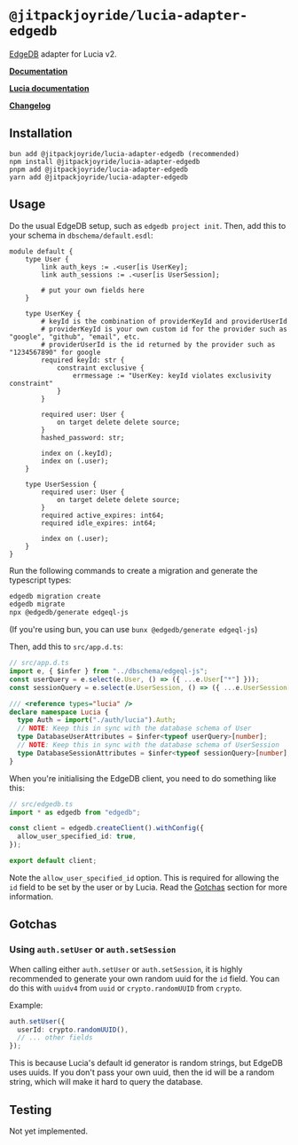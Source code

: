 # `@jitpackjoyride/lucia-adapter-edgedb`

[EdgeDB](https://www.edgedb.com/) adapter for Lucia v2.

**[Documentation](https://lucia-auth.com/reference#lucia-authadapter-prisma)**

**[Lucia documentation](https://lucia-auth.com)**

**[Changelog](github.com/JitPackJoyride/lucia-adapter-edgedb/blob/main/CHANGELOG.md)**

## Installation

```
bun add @jitpackjoyride/lucia-adapter-edgedb (recommended)
npm install @jitpackjoyride/lucia-adapter-edgedb
pnpm add @jitpackjoyride/lucia-adapter-edgedb
yarn add @jitpackjoyride/lucia-adapter-edgedb
```

## Usage

Do the usual EdgeDB setup, such as `edgedb project init`. Then, add this to your schema in `dbschema/default.esdl`:

```esdl
module default {
	type User {
		link auth_keys := .<user[is UserKey];
		link auth_sessions := .<user[is UserSession];

		# put your own fields here
	}

	type UserKey {
		# keyId is the combination of providerKeyId and providerUserId
		# providerKeyId is your own custom id for the provider such as "google", "github", "email", etc.
		# providerUserId is the id returned by the provider such as "1234567890" for google
		required keyId: str {
			constraint exclusive {
				errmessage := "UserKey: keyId violates exclusivity constraint"
			}
		}

  		required user: User {
			on target delete delete source;
		}
		hashed_password: str;

		index on (.keyId);
		index on (.user);
	}

	type UserSession {
  		required user: User {
			on target delete delete source;
		}
  		required active_expires: int64;
  		required idle_expires: int64;

		index on (.user);
	}
}
```

Run the following commands to create a migration and generate the typescript types:

```bash
edgedb migration create
edgedb migrate
npx @edgedb/generate edgeql-js
```

(If you're using bun, you can use `bunx @edgedb/generate edgeql-js`)

Then, add this to `src/app.d.ts`:

```typescript
// src/app.d.ts
import e, { $infer } from "../dbschema/edgeql-js";
const userQuery = e.select(e.User, () => ({ ...e.User["*"] }));
const sessionQuery = e.select(e.UserSession, () => ({ ...e.UserSession["*"] }));

/// <reference types="lucia" />
declare namespace Lucia {
  type Auth = import("./auth/lucia").Auth;
  // NOTE: Keep this in sync with the database schema of User
  type DatabaseUserAttributes = $infer<typeof userQuery>[number];
  // NOTE: Keep this in sync with the database schema of UserSession
  type DatabaseSessionAttributes = $infer<typeof sessionQuery>[number];
}
```

When you're initialising the EdgeDB client, you need to do something like this:

```typescript
// src/edgedb.ts
import * as edgedb from "edgedb";

const client = edgedb.createClient().withConfig({
  allow_user_specified_id: true,
});

export default client;
```

Note the `allow_user_specified_id` option. This is required for allowing the `id` field to be set by the user or by Lucia. Read the [Gotchas](#using-authsetuser-or-authsetsession) section for more information.

## Gotchas

### Using `auth.setUser` or `auth.setSession`

When calling either `auth.setUser` or `auth.setSession`, it is highly recommended to generate your own random uuid for the `id` field. You can do this with `uuidv4` from `uuid` or `crypto.randomUUID` from `crypto`.

Example:

```typescript
auth.setUser({
  userId: crypto.randomUUID(),
  // ... other fields
});
```

This is because Lucia's default id generator is random strings, but EdgeDB uses uuids. If you don't pass your own uuid, then the id will be a random string, which will make it hard to query the database.

## Testing

Not yet implemented.
